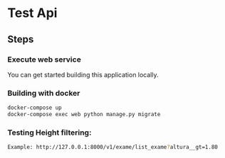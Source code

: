 # Test Api

## Steps

### Execute web service
You can get started building this application locally.

### Building with docker
```bash
docker-compose up
docker-compose exec web python manage.py migrate
```

### Testing Height filtering:
```bash
Example: http://127.0.0.1:8000/v1/exame/list_exame?altura__gt=1.80
```